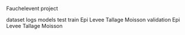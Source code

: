 Fauchelevent project

dataset
  logs
   models
   test
   train
    Epi
    Levee
    Tallage
    Moisson
   validation
    Epi
    Levee
    Tallage
    Moisson

